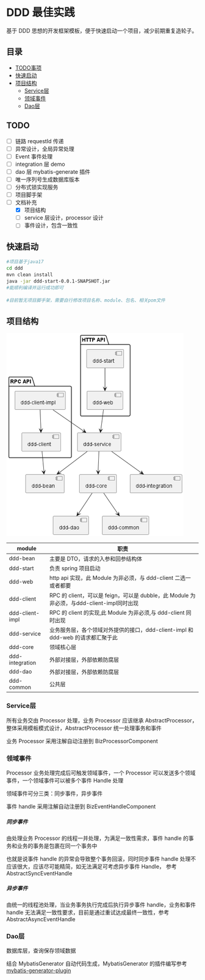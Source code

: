 # DDD 最佳实践

基于 DDD 思想的开发框架模板，便于快速启动一个项目，减少前期重复造轮子。

## 目录

- [TODO事项](#TODO)
- [快速启动](#快速启动)
- [项目结构](#项目结构)
    - [Service层](#Service层)
    - [领域事件](#领域事件)
    - [Dao层](#Dao层)

## TODO

- [ ] 链路 requestId 传递
- [ ] 异常设计，全局异常处理
- [ ] Event 事件处理
- [ ] integration 层 demo
- [ ] dao 层 mybatis-generate 插件
- [ ] 唯一序列号生成数据库版本
- [ ] 分布式锁实现服务
- [ ] 项目脚手架
- [ ] 文档补充
    - [x] 项目结构
    - [ ] service 层设计，processor 设计
    - [ ] 事件设计，包含一致性

## 快速启动

``` bash
#项目基于java17
cd ddd
mvn clean install
java -jar ddd-start-0.0.1-SNAPSHOT.jar
#能顺利编译并运行成功即可

#目前暂无项目脚手架，需要自行修改项目名称、module、包名、相关pom文件
```

## 项目结构

![项目结构.png](doc%2F%E9%A1%B9%E7%9B%AE%E7%BB%93%E6%9E%84.png)

| module          | 职责                                                                   |
|-----------------|----------------------------------------------------------------------|
| ddd-bean        | 主要是 DTO，请求的入参和回参结构体                                                  |
| ddd-start       | 负责 spring 项目启动                                                       |
| ddd-web         | http api 实现，此 Module 为非必须，与 ddd-client 二选一或者都要                       |
| ddd-client      | RPC 的 client，可以是 feign，可以是 dubble，此 Module 为非必须，与ddd-client-impl同时出现 |
| ddd-client-impl | RPC 的 client 的实现,此 Module 为非必须,与 ddd-client 同时出现                     |
| ddd-service     | 业务服务层，各个领域对外提供的接口，ddd-client-impl 和 ddd-web 的请求都汇聚于此                 |
| ddd-core        | 领域核心层                                                                |
| ddd-integration | 外部对接层，外部依赖防腐层                                                        |
| ddd-dao         | 外部对接层，外部依赖防腐层                                                        |
| ddd-common      | 公共层                                                                  |

### Service层

所有业务交由 Processor 处理，业务 Processor 应该继承 AbstractProcessor，整体采用模板模式设计，AbstractProcessor 统一处理事务和事件

业务 Processor 采用注解自动注册到 BizProcessorComponent

### 领域事件

Processor 业务处理完成后可触发领域事件，一个 Processor 可以发送多个领域事件，一个领域事件可以被多个事件 Handle 处理

领域事件可分三类：同步事件，异步事件

事件 handle 采用注解自动注册到 BizEventHandleComponent

##### 同步事件

由处理业务 Processor 的线程一并处理，为满足一致性需求，事件 handle 的事务和业务的事务是包裹在同一个事务中

也就是说事件 handle 的异常会导致整个事务回滚，同时同步事件 handle 处理不应该很大，应该尽可能精简，如无法满足可考虑异步事件
Handle， 参考
AbstractSyncEventHandle

##### 异步事件

由统一的线程池处理，当业务事务执行完成后执行异步事件 handle，业务和事件 handle 无法满足一致性要求，目前是通过重试达成最终一致性，参考
AbstractAsyncEventHandle

### Dao层

数据库层，查询保存领域数据

结合 MybatisGenerator 自动代码生成，MybatisGenerator
的插件编写参考 [mybatis-generator-plugin](https://github.com/itfsw/mybatis-generator-plugin)

